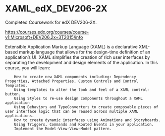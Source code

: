 # XAML_edX_DEV206-2X
Completed Coursework for edX DEV206-2X. 

https://courses.edx.org/courses/course-v1:Microsoft+DEV206.2x+3T2015/info

 Extensible Application Markup Language (XAML) is a declarative XML-based markup language that allows for the design-time definition of an application’s UI. XAML simplifies the creation of rich user interfaces by separating the development and design elements of the application. In this course, you will learn:

        How to create new XAML components including: Dependency Properties, Attached Properties, Custom Controls and Control Templates. 
        Using templates to alter the look and feel of a XAML control-button. 
        Using Styles to re-use design components throughout a XAML application 
        Using Behaviors and TypeConverters to create composable pieces of user interface logic that can be reused across multiple XAML applications.
        How to create dynamic interfaces using Animations and Storyboards. 
        Using Triggers, Commands and Routed Events in your application. 
        Implement the Model-View-View-Model pattern. 
